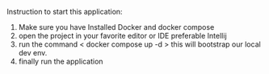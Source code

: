 Instruction to start this application: 
1. Make sure you have Installed Docker  and docker compose 
2. open the project in your favorite editor or IDE preferable Intellij
3. run the command < docker compose up -d > this will bootstrap our local dev env. 
4. finally run the application
